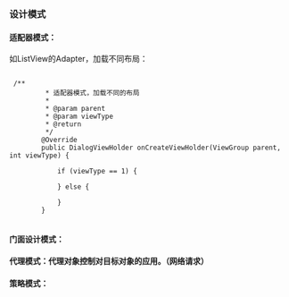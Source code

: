  ### 设计模式

#### 适配器模式：
 如ListView的Adapter，加载不同布局：
 <pre><code>
 /**
         * 适配器模式，加载不同的布局
         *
         * @param parent
         * @param viewType
         * @return
         */
        @Override
        public DialogViewHolder onCreateViewHolder(ViewGroup parent, int viewType) {

            if (viewType == 1) {

            } else {

            }
        }
 </code></pre>
 

#### 门面设计模式：

#### 代理模式：代理对象控制对目标对象的应用。（网络请求）

####  策略模式：